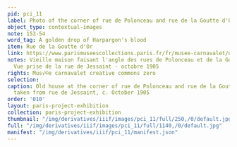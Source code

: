 ```yaml
---
pid: pci_11
label: Photo of the corner of rue de Polonceau and rue de la Goutte d'Or
object_type: contextual-images
note: 153-54
word_tag: A golden drop of Harpargon's blood
item: Rue de la Goutte d'Or
link: https://www.parismuseescollections.paris.fr/fr/musee-carnavalet/oeuvres/vieille-maison-faisant-l-angle-des-rues-de-polonceau-et-de-la-goutte-d-or#infos-principales
notes: Vieille maison faisant l'angle des rues de Polonceau et de la Goutte d'Or -
  Vue prise de la rue de Jessaint - octobre 1905
rights: Mus√©e carnavalet creative commons zero
selection: 
caption: Old house at the corner of rue de Polonceau and rue de la Goutte d'Or - View
  taken from rue de Jessaint, c. October 1905
order: '010'
layout: paris-project-exhibition
collection: paris-project-exhibition
thumbnail: "/img/derivatives/iiif/images/pci_11/full/250,/0/default.jpg"
full: "/img/derivatives/iiif/images/pci_11/full/1140,/0/default.jpg"
manifest: "/img/derivatives/iiif/pci_11/manifest.json"
---
```

